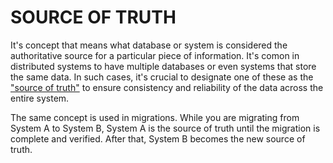 # SOURCE OF TRUTH

It's concept that means what database or system is considered the authoritative source for a particular piece of information. It's comon in distributed systems to have multiple databases or even systems that store the same data. In such cases, it's crucial to designate one of these as the ["source of truth"](https://en.wikipedia.org/wiki/Single_source_of_truth) to ensure consistency and reliability of the data across the entire system.

The same concept is used in migrations. While you are migrating from System A to System B, System A is the source of truth until the migration is complete and verified. After that, System B becomes the new source of truth.